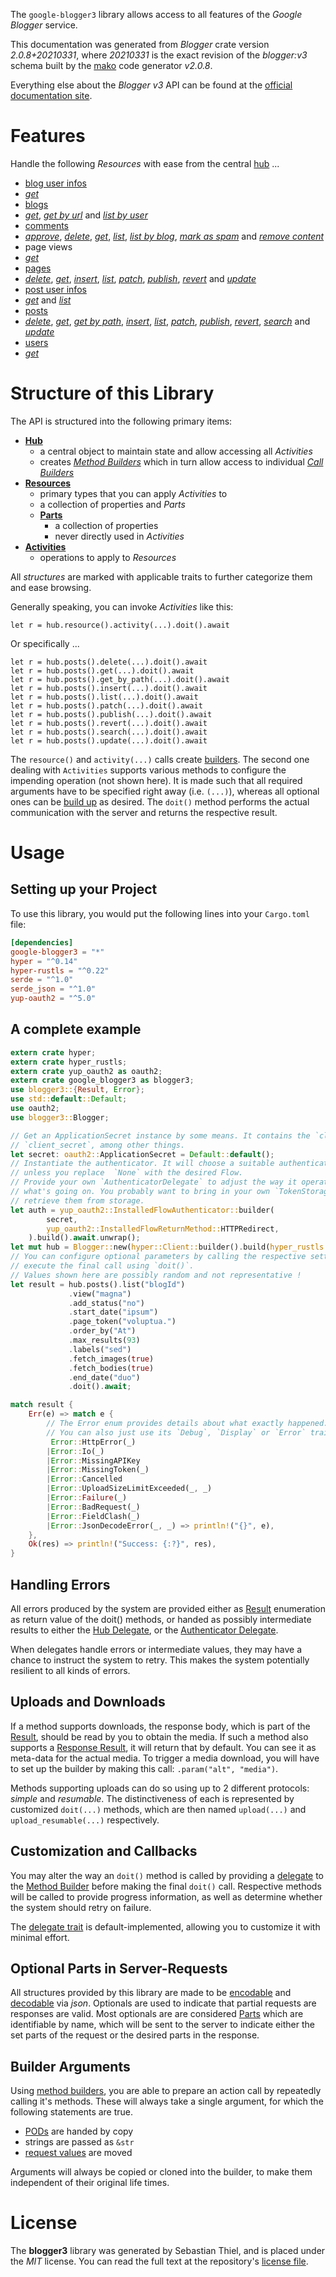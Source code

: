 <!---
DO NOT EDIT !
This file was generated automatically from 'src/mako/api/README.md.mako'
DO NOT EDIT !
-->
The `google-blogger3` library allows access to all features of the *Google Blogger* service.

This documentation was generated from *Blogger* crate version *2.0.8+20210331*, where *20210331* is the exact revision of the *blogger:v3* schema built by the [mako](http://www.makotemplates.org/) code generator *v2.0.8*.

Everything else about the *Blogger* *v3* API can be found at the
[official documentation site](https://developers.google.com/blogger/docs/3.0/getting_started).
# Features

Handle the following *Resources* with ease from the central [hub](https://docs.rs/google-blogger3/2.0.8+20210331/google_blogger3/Blogger) ... 

* [blog user infos](https://docs.rs/google-blogger3/2.0.8+20210331/google_blogger3/api::BlogUserInfo)
 * [*get*](https://docs.rs/google-blogger3/2.0.8+20210331/google_blogger3/api::BlogUserInfoGetCall)
* [blogs](https://docs.rs/google-blogger3/2.0.8+20210331/google_blogger3/api::Blog)
 * [*get*](https://docs.rs/google-blogger3/2.0.8+20210331/google_blogger3/api::BlogGetCall), [*get by url*](https://docs.rs/google-blogger3/2.0.8+20210331/google_blogger3/api::BlogGetByUrlCall) and [*list by user*](https://docs.rs/google-blogger3/2.0.8+20210331/google_blogger3/api::BlogListByUserCall)
* [comments](https://docs.rs/google-blogger3/2.0.8+20210331/google_blogger3/api::Comment)
 * [*approve*](https://docs.rs/google-blogger3/2.0.8+20210331/google_blogger3/api::CommentApproveCall), [*delete*](https://docs.rs/google-blogger3/2.0.8+20210331/google_blogger3/api::CommentDeleteCall), [*get*](https://docs.rs/google-blogger3/2.0.8+20210331/google_blogger3/api::CommentGetCall), [*list*](https://docs.rs/google-blogger3/2.0.8+20210331/google_blogger3/api::CommentListCall), [*list by blog*](https://docs.rs/google-blogger3/2.0.8+20210331/google_blogger3/api::CommentListByBlogCall), [*mark as spam*](https://docs.rs/google-blogger3/2.0.8+20210331/google_blogger3/api::CommentMarkAsSpamCall) and [*remove content*](https://docs.rs/google-blogger3/2.0.8+20210331/google_blogger3/api::CommentRemoveContentCall)
* page views
 * [*get*](https://docs.rs/google-blogger3/2.0.8+20210331/google_blogger3/api::PageViewGetCall)
* [pages](https://docs.rs/google-blogger3/2.0.8+20210331/google_blogger3/api::Page)
 * [*delete*](https://docs.rs/google-blogger3/2.0.8+20210331/google_blogger3/api::PageDeleteCall), [*get*](https://docs.rs/google-blogger3/2.0.8+20210331/google_blogger3/api::PageGetCall), [*insert*](https://docs.rs/google-blogger3/2.0.8+20210331/google_blogger3/api::PageInsertCall), [*list*](https://docs.rs/google-blogger3/2.0.8+20210331/google_blogger3/api::PageListCall), [*patch*](https://docs.rs/google-blogger3/2.0.8+20210331/google_blogger3/api::PagePatchCall), [*publish*](https://docs.rs/google-blogger3/2.0.8+20210331/google_blogger3/api::PagePublishCall), [*revert*](https://docs.rs/google-blogger3/2.0.8+20210331/google_blogger3/api::PageRevertCall) and [*update*](https://docs.rs/google-blogger3/2.0.8+20210331/google_blogger3/api::PageUpdateCall)
* [post user infos](https://docs.rs/google-blogger3/2.0.8+20210331/google_blogger3/api::PostUserInfo)
 * [*get*](https://docs.rs/google-blogger3/2.0.8+20210331/google_blogger3/api::PostUserInfoGetCall) and [*list*](https://docs.rs/google-blogger3/2.0.8+20210331/google_blogger3/api::PostUserInfoListCall)
* [posts](https://docs.rs/google-blogger3/2.0.8+20210331/google_blogger3/api::Post)
 * [*delete*](https://docs.rs/google-blogger3/2.0.8+20210331/google_blogger3/api::PostDeleteCall), [*get*](https://docs.rs/google-blogger3/2.0.8+20210331/google_blogger3/api::PostGetCall), [*get by path*](https://docs.rs/google-blogger3/2.0.8+20210331/google_blogger3/api::PostGetByPathCall), [*insert*](https://docs.rs/google-blogger3/2.0.8+20210331/google_blogger3/api::PostInsertCall), [*list*](https://docs.rs/google-blogger3/2.0.8+20210331/google_blogger3/api::PostListCall), [*patch*](https://docs.rs/google-blogger3/2.0.8+20210331/google_blogger3/api::PostPatchCall), [*publish*](https://docs.rs/google-blogger3/2.0.8+20210331/google_blogger3/api::PostPublishCall), [*revert*](https://docs.rs/google-blogger3/2.0.8+20210331/google_blogger3/api::PostRevertCall), [*search*](https://docs.rs/google-blogger3/2.0.8+20210331/google_blogger3/api::PostSearchCall) and [*update*](https://docs.rs/google-blogger3/2.0.8+20210331/google_blogger3/api::PostUpdateCall)
* [users](https://docs.rs/google-blogger3/2.0.8+20210331/google_blogger3/api::User)
 * [*get*](https://docs.rs/google-blogger3/2.0.8+20210331/google_blogger3/api::UserGetCall)




# Structure of this Library

The API is structured into the following primary items:

* **[Hub](https://docs.rs/google-blogger3/2.0.8+20210331/google_blogger3/Blogger)**
    * a central object to maintain state and allow accessing all *Activities*
    * creates [*Method Builders*](https://docs.rs/google-blogger3/2.0.8+20210331/google_blogger3/client::MethodsBuilder) which in turn
      allow access to individual [*Call Builders*](https://docs.rs/google-blogger3/2.0.8+20210331/google_blogger3/client::CallBuilder)
* **[Resources](https://docs.rs/google-blogger3/2.0.8+20210331/google_blogger3/client::Resource)**
    * primary types that you can apply *Activities* to
    * a collection of properties and *Parts*
    * **[Parts](https://docs.rs/google-blogger3/2.0.8+20210331/google_blogger3/client::Part)**
        * a collection of properties
        * never directly used in *Activities*
* **[Activities](https://docs.rs/google-blogger3/2.0.8+20210331/google_blogger3/client::CallBuilder)**
    * operations to apply to *Resources*

All *structures* are marked with applicable traits to further categorize them and ease browsing.

Generally speaking, you can invoke *Activities* like this:

```Rust,ignore
let r = hub.resource().activity(...).doit().await
```

Or specifically ...

```ignore
let r = hub.posts().delete(...).doit().await
let r = hub.posts().get(...).doit().await
let r = hub.posts().get_by_path(...).doit().await
let r = hub.posts().insert(...).doit().await
let r = hub.posts().list(...).doit().await
let r = hub.posts().patch(...).doit().await
let r = hub.posts().publish(...).doit().await
let r = hub.posts().revert(...).doit().await
let r = hub.posts().search(...).doit().await
let r = hub.posts().update(...).doit().await
```

The `resource()` and `activity(...)` calls create [builders][builder-pattern]. The second one dealing with `Activities` 
supports various methods to configure the impending operation (not shown here). It is made such that all required arguments have to be 
specified right away (i.e. `(...)`), whereas all optional ones can be [build up][builder-pattern] as desired.
The `doit()` method performs the actual communication with the server and returns the respective result.

# Usage

## Setting up your Project

To use this library, you would put the following lines into your `Cargo.toml` file:

```toml
[dependencies]
google-blogger3 = "*"
hyper = "^0.14"
hyper-rustls = "^0.22"
serde = "^1.0"
serde_json = "^1.0"
yup-oauth2 = "^5.0"
```

## A complete example

```Rust
extern crate hyper;
extern crate hyper_rustls;
extern crate yup_oauth2 as oauth2;
extern crate google_blogger3 as blogger3;
use blogger3::{Result, Error};
use std::default::Default;
use oauth2;
use blogger3::Blogger;

// Get an ApplicationSecret instance by some means. It contains the `client_id` and 
// `client_secret`, among other things.
let secret: oauth2::ApplicationSecret = Default::default();
// Instantiate the authenticator. It will choose a suitable authentication flow for you, 
// unless you replace  `None` with the desired Flow.
// Provide your own `AuthenticatorDelegate` to adjust the way it operates and get feedback about 
// what's going on. You probably want to bring in your own `TokenStorage` to persist tokens and
// retrieve them from storage.
let auth = yup_oauth2::InstalledFlowAuthenticator::builder(
        secret,
        yup_oauth2::InstalledFlowReturnMethod::HTTPRedirect,
    ).build().await.unwrap();
let mut hub = Blogger::new(hyper::Client::builder().build(hyper_rustls::HttpsConnector::with_native_roots()), auth);
// You can configure optional parameters by calling the respective setters at will, and
// execute the final call using `doit()`.
// Values shown here are possibly random and not representative !
let result = hub.posts().list("blogId")
             .view("magna")
             .add_status("no")
             .start_date("ipsum")
             .page_token("voluptua.")
             .order_by("At")
             .max_results(93)
             .labels("sed")
             .fetch_images(true)
             .fetch_bodies(true)
             .end_date("duo")
             .doit().await;

match result {
    Err(e) => match e {
        // The Error enum provides details about what exactly happened.
        // You can also just use its `Debug`, `Display` or `Error` traits
         Error::HttpError(_)
        |Error::Io(_)
        |Error::MissingAPIKey
        |Error::MissingToken(_)
        |Error::Cancelled
        |Error::UploadSizeLimitExceeded(_, _)
        |Error::Failure(_)
        |Error::BadRequest(_)
        |Error::FieldClash(_)
        |Error::JsonDecodeError(_, _) => println!("{}", e),
    },
    Ok(res) => println!("Success: {:?}", res),
}

```
## Handling Errors

All errors produced by the system are provided either as [Result](https://docs.rs/google-blogger3/2.0.8+20210331/google_blogger3/client::Result) enumeration as return value of
the doit() methods, or handed as possibly intermediate results to either the 
[Hub Delegate](https://docs.rs/google-blogger3/2.0.8+20210331/google_blogger3/client::Delegate), or the [Authenticator Delegate](https://docs.rs/yup-oauth2/*/yup_oauth2/trait.AuthenticatorDelegate.html).

When delegates handle errors or intermediate values, they may have a chance to instruct the system to retry. This 
makes the system potentially resilient to all kinds of errors.

## Uploads and Downloads
If a method supports downloads, the response body, which is part of the [Result](https://docs.rs/google-blogger3/2.0.8+20210331/google_blogger3/client::Result), should be
read by you to obtain the media.
If such a method also supports a [Response Result](https://docs.rs/google-blogger3/2.0.8+20210331/google_blogger3/client::ResponseResult), it will return that by default.
You can see it as meta-data for the actual media. To trigger a media download, you will have to set up the builder by making
this call: `.param("alt", "media")`.

Methods supporting uploads can do so using up to 2 different protocols: 
*simple* and *resumable*. The distinctiveness of each is represented by customized 
`doit(...)` methods, which are then named `upload(...)` and `upload_resumable(...)` respectively.

## Customization and Callbacks

You may alter the way an `doit()` method is called by providing a [delegate](https://docs.rs/google-blogger3/2.0.8+20210331/google_blogger3/client::Delegate) to the 
[Method Builder](https://docs.rs/google-blogger3/2.0.8+20210331/google_blogger3/client::CallBuilder) before making the final `doit()` call. 
Respective methods will be called to provide progress information, as well as determine whether the system should 
retry on failure.

The [delegate trait](https://docs.rs/google-blogger3/2.0.8+20210331/google_blogger3/client::Delegate) is default-implemented, allowing you to customize it with minimal effort.

## Optional Parts in Server-Requests

All structures provided by this library are made to be [encodable](https://docs.rs/google-blogger3/2.0.8+20210331/google_blogger3/client::RequestValue) and 
[decodable](https://docs.rs/google-blogger3/2.0.8+20210331/google_blogger3/client::ResponseResult) via *json*. Optionals are used to indicate that partial requests are responses 
are valid.
Most optionals are are considered [Parts](https://docs.rs/google-blogger3/2.0.8+20210331/google_blogger3/client::Part) which are identifiable by name, which will be sent to 
the server to indicate either the set parts of the request or the desired parts in the response.

## Builder Arguments

Using [method builders](https://docs.rs/google-blogger3/2.0.8+20210331/google_blogger3/client::CallBuilder), you are able to prepare an action call by repeatedly calling it's methods.
These will always take a single argument, for which the following statements are true.

* [PODs][wiki-pod] are handed by copy
* strings are passed as `&str`
* [request values](https://docs.rs/google-blogger3/2.0.8+20210331/google_blogger3/client::RequestValue) are moved

Arguments will always be copied or cloned into the builder, to make them independent of their original life times.

[wiki-pod]: http://en.wikipedia.org/wiki/Plain_old_data_structure
[builder-pattern]: http://en.wikipedia.org/wiki/Builder_pattern
[google-go-api]: https://github.com/google/google-api-go-client

# License
The **blogger3** library was generated by Sebastian Thiel, and is placed 
under the *MIT* license.
You can read the full text at the repository's [license file][repo-license].

[repo-license]: https://github.com/Byron/google-apis-rsblob/main/LICENSE.md
